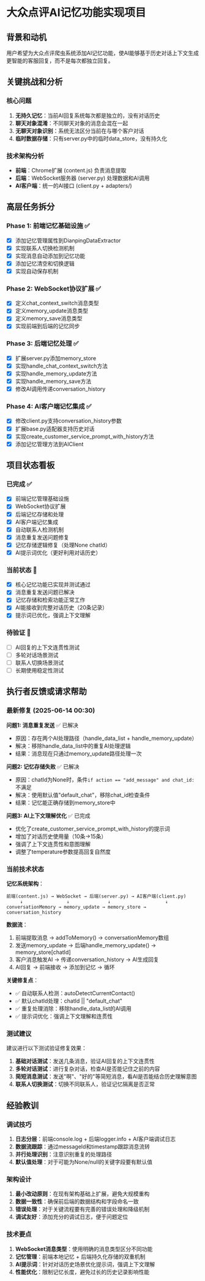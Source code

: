 # 大众点评AI记忆功能实现项目

## 背景和动机

用户希望为大众点评爬虫系统添加AI记忆功能，使AI能够基于历史对话上下文生成更智能的客服回复，而不是每次都独立回复。

## 关键挑战和分析

### 核心问题
1. **无持久记忆**：当前AI回复系统每次都是独立的，没有对话历史
2. **聊天对象混淆**：不同聊天对象的消息会混在一起
3. **无聊天对象识别**：系统无法区分当前在与哪个客户对话
4. **临时数据存储**：只有server.py中的临时data_store，没有持久化

### 技术架构分析
- **前端**：Chrome扩展 (content.js) 负责消息提取
- **后端**：WebSocket服务器 (server.py) 处理数据和AI调用  
- **AI客户端**：统一的AI接口 (client.py + adapters/)

## 高层任务拆分

### Phase 1: 前端记忆基础设施 ✅
- [x] 添加记忆管理属性到DianpingDataExtractor
- [x] 实现联系人切换检测机制
- [x] 实现消息自动添加到记忆功能
- [x] 添加记忆清空和切换逻辑
- [x] 实现自动保存机制

### Phase 2: WebSocket协议扩展 ✅  
- [x] 定义chat_context_switch消息类型
- [x] 定义memory_update消息类型
- [x] 定义memory_save消息类型
- [x] 实现前端到后端的记忆同步

### Phase 3: 后端记忆处理 ✅
- [x] 扩展server.py添加memory_store
- [x] 实现handle_chat_context_switch方法
- [x] 实现handle_memory_update方法  
- [x] 实现handle_memory_save方法
- [x] 修改AI调用传递conversation_history

### Phase 4: AI客户端记忆集成 ✅
- [x] 修改client.py支持conversation_history参数
- [x] 扩展base.py适配器支持历史对话
- [x] 实现create_customer_service_prompt_with_history方法
- [x] 添加记忆管理方法到AIClient

## 项目状态看板

### 已完成 ✅
- [x] 前端记忆管理基础设施
- [x] WebSocket协议扩展
- [x] 后端记忆存储和处理
- [x] AI客户端记忆集成
- [x] 自动联系人检测机制
- [x] 消息重复发送问题修复
- [x] 记忆存储逻辑修复（处理None chatId）
- [x] AI提示词优化（更好利用对话历史）

### 当前状态 🔄
- [x] 核心记忆功能已实现并测试通过
- [x] 消息重复发送问题已解决
- [x] 记忆存储和检索功能正常工作
- [x] AI能接收到完整对话历史（20条记录）
- [x] 提示词已优化，强调上下文理解

### 待验证 🧪
- [ ] AI回复的上下文连贯性测试
- [ ] 多轮对话场景测试
- [ ] 联系人切换场景测试
- [ ] 长期使用稳定性测试

## 执行者反馈或请求帮助

### 最新修复 (2025-06-14 00:30)

**问题1: 消息重复发送** ✅ 已解决
- 原因：存在两个AI处理路径（handle_data_list + handle_memory_update）
- 解决：移除handle_data_list中的重复AI处理逻辑
- 结果：消息现在只通过memory_update路径处理一次

**问题2: 记忆存储失败** ✅ 已解决  
- 原因：chatId为None时，条件`if action == "add_message" and chat_id:`不满足
- 解决：使用默认值"default_chat"，移除chat_id检查条件
- 结果：记忆能正确存储到memory_store中

**问题3: AI上下文理解优化** ✅ 已完成
- 优化了create_customer_service_prompt_with_history的提示词
- 增加了对话历史使用量（10条→15条）
- 强调了上下文连贯性和意图理解
- 调整了temperature参数提高回复自然度

### 当前技术状态

**记忆系统架构**：
```
前端(content.js) → WebSocket → 后端(server.py) → AI客户端(client.py)
     ↓                ↓              ↓                    ↓
conversationMemory → memory_update → memory_store → conversation_history
```

**数据流**：
1. 前端提取消息 → addToMemory() → conversationMemory数组
2. 发送memory_update → 后端handle_memory_update() → memory_store[chatId]
3. 客户消息触发AI → 传递conversation_history → AI生成回复
4. AI回复 → 前端接收 → 添加到记忆 → 循环

**关键修复点**：
- ✅ 自动联系人检测：autoDetectCurrentContact()
- ✅ 默认chatId处理：chatId || "default_chat"  
- ✅ 重复处理消除：移除handle_data_list的AI调用
- ✅ 提示词优化：强调上下文理解和连贯性

### 测试建议

建议进行以下测试验证修复效果：
1. **基础对话测试**：发送几条消息，验证AI回复的上下文连贯性
2. **多轮对话测试**：进行复杂对话，检查AI是否能记住之前的内容
3. **简短消息测试**：发送"啊"、"好的"等简短消息，看AI是否能结合历史理解意图
4. **联系人切换测试**：切换不同联系人，验证记忆隔离是否正常

## 经验教训

### 调试技巧
1. **日志分层**：前端console.log + 后端logger.info + AI客户端调试日志
2. **数据流跟踪**：通过messageId和timestamp跟踪消息流转
3. **并行处理识别**：注意识别重复的处理路径
4. **默认值处理**：对于可能为None/null的关键字段要有默认值

### 架构设计
1. **最小改动原则**：在现有架构基础上扩展，避免大规模重构
2. **数据一致性**：确保前后端的数据结构和字段命名一致
3. **错误处理**：对于关键流程要有完善的错误处理和降级机制
4. **调试友好**：添加充分的调试日志，便于问题定位

### 技术要点
1. **WebSocket消息类型**：使用明确的消息类型区分不同功能
2. **记忆管理**：前端本地记忆 + 后端持久化存储的双重机制
3. **AI提示词**：针对对话历史场景优化提示词，强调上下文理解
4. **性能优化**：限制记忆长度，避免过长的历史记录影响性能
